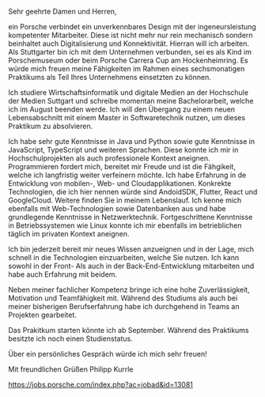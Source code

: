 Sehr geehrte Damen und Herren,

ein Porsche verbindet ein unverkennbares Design mit der ingeneursleistung kompetenter Mitarbeiter. Diese ist nicht mehr nur rein mechanisch sondern beinhaltet auch Digitalisierung und Konnektivität. Hierran will ich arbeiten. 
Als Stuttgarter bin ich mit dem Unternehmen verbunden, sei es als Kind im Porschemuseum oder beim Porsche Carrera Cup am Hockenheimring. Es würde mich freuen meine Fähigkeiten im Rahmen eines sechsmonatigen Praktikums als Teil Ihres Unternehmens einsetzten zu können.

Ich studiere Wirtschaftsinformatik und digitale Medien an der Hochschule der Medien Suttgart und schreibe momentan meine Bachelorarbeit, welche ich im August beenden werde. Ich will den Übergang zu einem neuen Lebensabschnitt mit einem Master in Softwaretechnik nutzen, um dieses Praktikum zu absolvieren.

Ich habe sehr gute Kenntnisse in Java und Python sowie gute Kenntnisse in JavaScript, TypeScript und weiteren Sprachen. Diese konnte ich mir in Hochschulprojekten als auch professionele Kontext aneignen. Programmieren fordert mich, bereitet mir Freude und ist die Fähgikeit, welche ich langfristig weiter verfeinern möchte.
Ich habe Erfahrung in de Entwicklung von mobilen-, Web- und Cloudapplikationen. Konkrekte Technologien, die ich hier nennen würde sind AndoidSDK, Flutter, React und GoogleCloud. Weitere finden Sie in meinem Lebenslauf. 
Ich kenne mich ebenfalls mit Web-Technologien sowie Datenbanken aus und habe grundlegende Kenntnisse in Netzwerktechnik.
Fortgeschrittene Kenntnisse in Betriebssystemen wie Linux konnte ich mir ebenfalls im betrieblichen täglich im privaten Kontext aneignen.

Ich bin jederzeit bereit mir neues Wissen anzueignen und in der Lage, mich schnell in die Technologien einzuarbeiten, welche Sie nutzen. Ich kann sowohl in der Front- Als auch in der Back-End-Entwicklung mitarbeiten und habe auch Erfahrung mit beidem. 

Neben meiner fachlicher Kompetenz bringe ich eine hohe Zuverlässigkeit, Motivation und Teamfähigkeit mit. Während des Studiums als auch bei meiner bisherigen Berufserfahrung habe ich durchgehend in Teams an Projekten gearbeitet.

Das Prakitkum starten könnte ich ab September. Während des Praktikums besitzte ich noch einen Studienstatus. 

Über ein persönliches Gespräch würde ich mich sehr freuen! 

Mit freundlichen Grüßen
Philipp Kurrle

https://jobs.porsche.com/index.php?ac=jobad&id=13081

